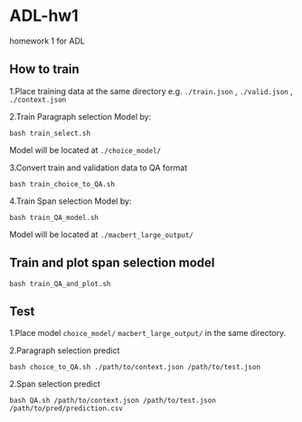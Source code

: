 # ADL-hw1
homework 1 for ADL

## How to train
1.Place training data at the same directory
  e.g. `./train.json` , `./valid.json` , `./context.json`
  
2.Train Paragraph selection Model by:
```shell
bash train_select.sh
```
  Model will be located at `./choice_model/`
  
3.Convert train and validation data to QA format
```shell
bash train_choice_to_QA.sh
```

4.Train Span selection Model by:
```shell
bash train_QA_model.sh
```
Model will be located at `./macbert_large_output/`

## Train and plot span selection model
```shell
bash train_QA_and_plot.sh
```
## Test
1.Place model `choice_model/` `macbert_large_output/` in the same directory.

2.Paragraph selection predict
```shell
bash choice_to_QA.sh ./path/to/context.json /path/to/test.json 
```

2.Span selection predict
```shell
bash QA.sh /path/to/context.json /path/to/test.json /path/to/pred/prediction.csv
```

